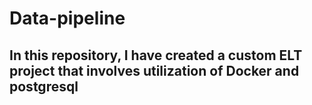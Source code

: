 # Data-pipeline
## In this repository, I have created a custom ELT project that involves utilization of Docker and postgresql
